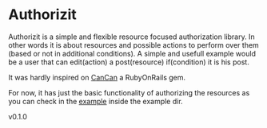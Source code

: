 # Authorizit

Authorizit is a simple and flexible resource focused authorization library. In other words it is about resources and possible actions to perform over them (based or not in additional conditions).
A simple and usefull example would be a user that can edit(action) a post(resource) if(condition) it is his post.

It was hardly inspired on [CanCan](https://github.com/ryanb/cancan/) a RubyOnRails gem.

For now, it has just the basic functionality of authorizing the resources as you can check in the [example](https://github.com/pedrofs/authorizit/blob/master/example/example.php) inside the example dir.

v0.1.0
